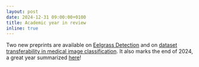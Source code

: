 ```yaml
---
layout: post
date: 2024-12-31 09:00:00+0100
title: Academic year in review
inline: true
---
```


Two new preprints are available on [Eelgrass Detection](https://arxiv.org/abs/2412.16147) and on [dataset transferability in medical image classification](https://arxiv.org/abs/2412.20172). It also marks the end of 2024, a great year summarized [here](https://www.linkedin.com/posts/vcheplygina_veronika-cheplygina-activity-7279924297446359040-38hy/)!